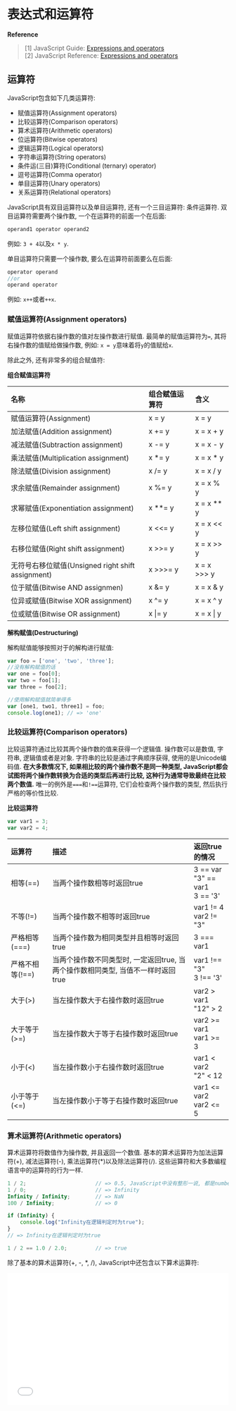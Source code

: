 # 表达式和运算符

**Reference**
> [1] JavaScript Guide: [Expressions and operators](https://developer.mozilla.org/en-US/docs/Web/JavaScript/Guide/Expressions_and_Operators)  
> [2] JavaScript Reference: [Expressions and operators](https://developer.mozilla.org/en-US/docs/Web/JavaScript/Reference/Operators)

## 运算符

JavaScript包含如下几类运算符:
- 赋值运算符(Assignment operators)
- 比较运算符(Comparison operators)
- 算术运算符(Arithmetic operators)
- 位运算符(Bitwise operators)
- 逻辑运算符(Logical operators)
- 字符串运算符(String operators)
- 条件运(三目)算符(Conditional (ternary) operator)
- 逗号运算符(Comma operator)
- 单目运算符(Unary operators)
- 关系运算符(Relational operators)

JavaScript具有双目运算符以及单目运算符, 还有一个三目运算符: 条件运算符. 双目运算符需要两个操作数, 
一个在运算符的前面一个在后面:
```js
operand1 operator operand2
```
例如: `3 + 4`以及`x * y`.

单目运算符只需要一个操作数, 要么在运算符前面要么在后面:
```js
operator operand
//or
operand operator
```
例如: `x++`或者`++x`.

### 赋值运算符(Assignment operators)

赋值运算符依据右操作数的值对左操作数进行赋值. 最简单的赋值运算符为`=`, 其将右操作数的值赋给做操作数, 例如:
`x = y`意味着将`y`的值赋给`x`.

除此之外, 还有非常多的组合赋值符:

**组合赋值运算符**

|名称                                   |组合赋值运算符     |含义           |
|:-----                                 |:---------------   |:-----         |
|赋值运算符(Assignment)                 |x = y              |x = y          |
|加法赋值(Addition assignment)          |x += y             |x = x + y      |
|减法赋值(Subtraction assignment)       |x -= y             |x = x - y      |
|乘法赋值(Multiplication assignment)    |x *= y             |x = x * y      |
|除法赋值(Division assignment)          |x /= y             |x = x / y      |
|求余赋值(Remainder assignment)         |x %= y             |x = x % y      |
|求幂赋值(Exponentiation assignment)    |x **= y            |x = x ** y     |
|左移位赋值(Left shift assignment)      |x <<= y            |x = x << y     |
|右移位赋值(Right shift assignment)     |x >>= y            |x = x >> y     |
|无符号右移位赋值(Unsigned right shift assignment)  |x >>>= y   |x = x >>> y|
|位于赋值(Bitwise AND assignmen)        |x &= y             |x = x & y      |
|位异或赋值(Bitwise XOR assignment)     |x ^= y             |x = x ^ y      |
|位或赋值(Bitwise OR assignment)        |x \|= y            |x = x \| y     |


**解构赋值(Destructuring)**

解构赋值能够按照对于的解构进行赋值:
```js
var foo = ['one', 'two', 'three'];
//没有解构赋值的话
var one = foo[0];
var two = foo[1];
var three = foo[2];

//使用解构赋值就简单得多
var [one1, two1, three1] = foo;
console.log(one1); // => 'one'
```

### 比较运算符(Comparison operators)

比较运算符通过比较其两个操作数的值来获得一个逻辑值. 操作数可以是数值, 字符串, 逻辑值或者是对象.
字符串的比较是通过字典顺序获得, 使用的是Unicode编码值. **在大多数情况下, 如果相比较的两个操作数不是同一种类型, 
JavaScript都会试图将两个操作数转换为合适的类型后再进行比较, 这种行为通常导致最终在比较两个数值.**
唯一的例外是`===`和`!==`运算符, 它们会检查两个操作数的类型, 然后执行严格的等价性比较.

**比较运算符**

```js
var var1 = 3;
var var2 = 4;
```

|运算符             |描述                                       |返回true的情况                             |
|:---               |:---                                       |:---                                       |
|相等(==)           |当两个操作数相等时返回true                 |3 == var <br> "3" == var1 <br> 3 == '3'    |
|不等(!=)           |当两个操作数不相等时返回true               |var1 != 4 <br> var2 != "3"                 |
|严格相等(===)      |当两个操作数为相同类型并且相等时返回true   |3 === var1                                 |
|严格不相等(!==)    |当两个操作数不同类型时, 一定返回true, 当两个操作数相同类型, 当值不一样时返回true   |var1 !== "3" <br> 3 !== '3'    |
|大于(>)            |当左操作数大于右操作数时返回true           |var2 > var1 <br> "12" > 2                  |
|大于等于(>=)       |当左操作数大于等于右操作数时返回true       |var2 >= var1 <br> var1 >= 3                |
|小于(<)            |当左操作数小于右操作数时返回true           |var1 < var2 <br> "2" < 12                  |
|小于等于(<=)       |当左操作数小于等于右操作数时返回true       |var1 <= var2 <br> var2 <= 5                |

### 算术运算符(Arithmetic operators)

算术运算符将数值作为操作数, 并且返回一个数值. 基本的算术运算符为加法运算符(+), 减法运算符(-), 乘法运算符(*)以及除法运算符(/).
这些运算符和大多数编程语言中的运算符的行为一样.

```js
1 / 2;                      // => 0.5, JavaScript中没有整形一说, 都是number类型
1 / 0;                      // => Infinity
Infinity / Infinity;        // => NaN
100 / Infinity;             // => 0

if (Infinity) {
    console.log("Infinity在逻辑判定时为true");
}
// => Infinity在逻辑判定时为true

1 / 2 == 1.0 / 2.0;         // => true
```

除了基本的算术运算符(+, -, *, /), JavaScript中还包含以下算术运算符:

<iframe width="100%" height="300" src="//jsfiddle.net/david_da/gkvb4x88/embedded/js,html,css,result/dark/" allowfullscreen="allowfullscreen" frameborder="0"></iframe>











